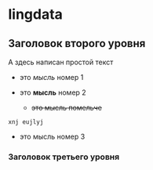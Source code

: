 # lingdata

## Заголовок второго уровня

А здесь написан простой текст

  * это *мысль* номер 1

* это **мысль** номер 2

     * ~~это мысль помельче~~
```
xnj eujlyj
```


* это мысль номер 3
### Заголовок третьего уровня
